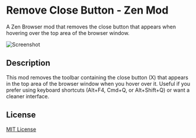 
# Remove Close Button - Zen Mod

A Zen Browser mod that removes the close button that appears when hovering over
the top area of the browser window.

![Screenshot](screenshot.png)

## Description

This mod removes the toolbar containing the close button (X) that appears in
the top area of the browser window when you hover over it. Useful if you
prefer using keyboard shortcuts (Alt+F4, Cmd+Q, or Alt+Shift+Q) or want a
cleaner interface.

## License

[MIT License](LICENSE)
